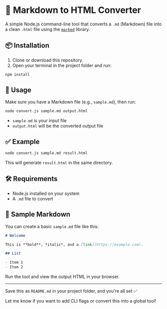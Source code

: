 # 📝 Markdown to HTML Converter

A simple Node.js command-line tool that converts a `.md` (Markdown) file into a clean `.html` file using the [`marked`](https://www.npmjs.com/package/marked) library.

## 📦 Installation

1. Clone or download this repository.
2. Open your terminal in the project folder and run:

```bash
npm install
```

## 🚀 Usage

Make sure you have a Markdown file (e.g., `sample.md`), then run:

```bash
node convert.js sample.md output.html
```

- `sample.md` is your input file
- `output.html` will be the converted output file

## ✅ Example

```bash
node convert.js sample.md result.html
```

This will generate `result.html` in the same directory.

## 🛠 Requirements

- Node.js installed on your system
- A `.md` file to convert

## 📄 Sample Markdown

You can create a basic `sample.md` file like this:

```markdown
# Welcome

This is **bold**, *italic*, and a [link](https://example.com).

## List

- Item 1
- Item 2
```

Run the tool and view the output HTML in your browser.

---

Save this as `README.md` in your project folder, and you're all set ✅

Let me know if you want to add CLI flags or convert this into a global tool!